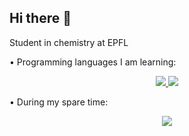 ## Hi there 👋
Student in chemistry at EPFL

• Programming languages I am learning:
<p align="center">
  <a href="https://fr.linux-console.net/?p=17184">
    <img src="https://skillicons.dev/icons?i=bash&theme=dark"/>
  </a>
  <a href="http://www.python.org">
    <img src="https://skillicons.dev/icons?i=py&theme=dark"/>
  </a>
</p

• During my spare time:
<p align="center">
  <a href="https://www.blender.org">
    <img src="https://skillicons.dev/icons?i=blender&theme=light"/>
  </a>
</p>







